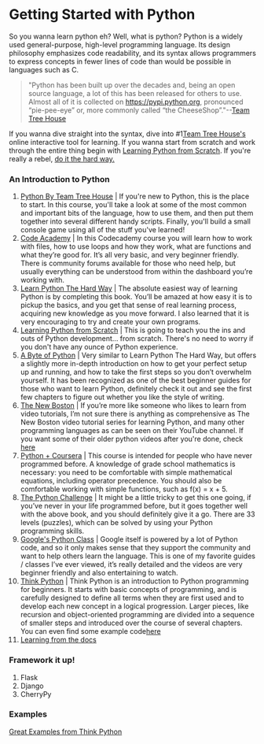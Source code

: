 Getting Started with Python
============================

So you wanna learn python eh? Well, what is python? Python is a widely used general-purpose, high-level programming language. Its design philosophy emphasizes code readability, and its syntax allows programmers to express concepts in fewer lines of code than would be possible in languages such as C. 

>"Python has been built up over the decades and, being an open source language, a lot of this has been released for others to use. Almost all of it is collected on https://pypi.python.org, pronounced “pie-pee-eye” or, more commonly called “the CheeseShop”."--[Team Tree House](http://blog.teamtreehouse.com/what-is-python)

If you wanna dive straight into the syntax, dive into #1[Team Tree House's](http://teamtreehouse.com/library/python-basics/upcoming) online interactive tool for learning. If you wanna start from scratch and work through the entire thing begin with [Learning Python from Scratch](http://code.tutsplus.com/series/python-from-scratch--net-20566). If you're really a rebel, [do it the hard way.](http://learnpythonthehardway.org/)

### An Introduction to Python
1. [Python By Team Tree House](http://teamtreehouse.com/library/python-basics/upcoming) | If you're new to Python, this is the place to start. In this course, you'll take a look at some of the most common and important bits of the language, how to use them, and then put them together into several different handy scripts. Finally, you'll build a small console game using all of the stuff you've learned!
2. [Code Academy](http://www.codecademy.com/en/tracks/python) | In this Codecademy course you will learn how to work with files, how to use loops and how they work, what are functions and what they’re good for. It’s all very basic, and very beginner friendly. There is community forums available for those who need help, but usually everything can be understood from within the dashboard you’re working with.
3. [Learn Python The Hard Way](http://learnpythonthehardway.org/) | The absolute easiest way of learning Python is by completing this book. You’ll be amazed at how easy it is to pickup the basics, and you get that sense of real learning process, acquiring new knowledge as you move forward. I also learned that it is very encouraging to try and create your own programs.
4. [Learning Python from Scratch](http://code.tutsplus.com/series/python-from-scratch--net-20566) | This is going to teach you the ins and outs of Python development... from scratch. There's no need to worry if you don't have any ounce of Python experience. 
5. [A Byte of Python](http://www.swaroopch.com/notes/python/) | Very similar to Learn Python The Hard Way, but offers a slightly more in-depth introduction on how to get your perfect setup up and running, and how to take the first steps so you don’t overwhelm yourself. It has been recognized as one of the best beginner guides for those who want to learn Python, definitely check it out and see the first few chapters to figure out whether you like the style of writing.
6. [The New Boston](https://buckysroom.org/videos.php?cat=98) | If you’re more like someone who likes to learn from video tutorials, I’m not sure there is anything as comprehensive as The New Boston video tutorial series for learning Python, and many other programming languages as can be seen on their YouTube channel. If you want some of their older python videos after you're done, check [here](https://buckysroom.org/videos.php?cat=36)
7. [Python + Coursera](https://www.coursera.org/course/programming1) | This course is intended for people who have never programmed before. A knowledge of grade school mathematics is necessary: you need to be comfortable with simple mathematical equations, including operator precedence. You should also be comfortable working with simple functions, such as f(x) = x + 5.
8. [The Python Challenge](http://www.pythonchallenge.com/) | It might be a little tricky to get this one going, if you’ve never in your life programmed before, but it goes together well with the above book, and you should definitely give it a go. There are 33 levels (puzzles), which can be solved by using your Python programming skills.
9. [Google's Python Class](https://developers.google.com/edu/python/) | Google itself is powered by a lot of Python code, and so it only makes sense that they support the community and want to help others learn the language. This is one of my favorite guides / classes I’ve ever viewed, it’s really detailed and the videos are very beginner friendly and also entertaining to watch.
10. [Think Python](http://www.greenteapress.com/thinkpython/) | Think Python is an introduction to Python programming for beginners. It starts with basic concepts of programming, and is carefully designed to define all terms when they are first used and to develop each new concept in a logical progression. Larger pieces, like recursion and object-oriented programming are divided into a sequence of smaller steps and introduced over the course of several chapters. You can even find some example code[here](http://www.greenteapress.com/thinkpython/code/)
11. [Learning from the docs](https://www.python.org/about/gettingstarted/)



### Framework it up!
1. Flask
2. Django
3. CherryPy

### Examples
[Great Examples from Think Python](http://www.greenteapress.com/thinkpython/code/)
